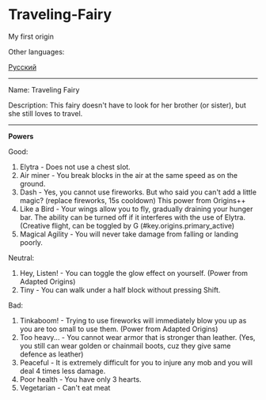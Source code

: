 # Traveling-Fairy
My first origin


Other languages:

[Русский](README_ru.md)

------------------------
Name: Traveling Fairy 

Description: This fairy doesn't have to look for her brother (or sister), but she still loves to travel.

------------------------

**Powers**

Good:
1) Elytra - Does not use a chest slot.
2) Air miner - You break blocks in the air at the same speed as on the ground.
3) Dash - Yes, you cannot use fireworks. But who said you can't add a little magic? (replace fireworks, 15s cooldown) This power from Origins++
4) Like a Bird - Your wings allow you to fly, gradually draining your hunger bar. The ability can be turned off if it interferes with the use of Elytra. (Creative flight, can be toggled by G (#key.origins.primary_active)  
5) Magical Agility - You will never take damage from falling or landing poorly.

Neutral:
1)  Hey, Listen! - You can toggle the glow effect on yourself. (Power from Adapted Origins)
2)  Tiny - You can walk under a half block without pressing Shift.

Bad:
1) Tinkaboom! - Trying to use fireworks will immediately blow you up as you are too small to use them. (Power from Adapted Origins)
2) Too heavy... - You cannot wear armor that is stronger than leather. (Yes, you still can wear golden or chainmail boots, cuz they give same defence as leather)
3) Peaceful - It is extremely difficult for you to injure any mob and you will deal 4 times less damage.
4) Poor health - You have only 3 hearts.
5) Vegetarian - Can't eat meat
